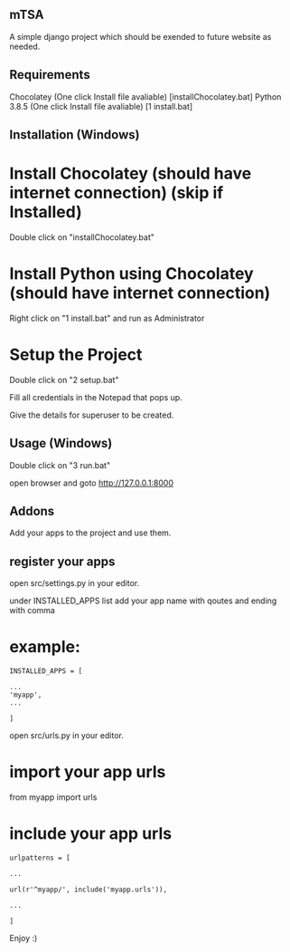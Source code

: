 ## mTSA
A simple django project which should be exended to future website as needed.

## Requirements
Chocolatey (One click Install file avaliable) [installChocolatey.bat]
Python 3.8.5 (One click Install file avaliable) [1 install.bat]

## Installation (Windows)
# Install Chocolatey (should have internet connection) (skip if Installed)
Double click on "installChocolatey.bat"

# Install Python using Chocolatey (should have internet connection)
Right click on "1 install.bat" and run as Administrator

# Setup the Project
Double click on "2 setup.bat"

Fill all credentials in the Notepad that pops up.

Give the details for superuser to be created.

## Usage (Windows)
Double click on "3 run.bat"

open browser and goto http://127.0.0.1:8000

## Addons
Add your apps to the project and use them.

## register your apps
open src/settings.py in your editor.

under INSTALLED_APPS list add your app name with qoutes and ending with comma

# example:
    INSTALLED_APPS = [

    ...
    'myapp',
    ...

    ]

open src/urls.py in your editor.

# import your app urls
from myapp import urls

# include your app urls
    urlpatterns = [

    ...

    url(r'^myapp/', include('myapp.urls')),

    ...

    ]

Enjoy :)
